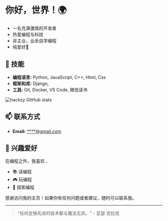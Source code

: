 # 你好，世界！🌍

- 一名充满激情的开发者
- 热爱编程与科技
- 非主业，业余自学编程
- 纯爱好🚀

## 🔧 技能
- **编程语言:** Python, JavaScript, C++, Html, Css
- **框架和库:** Django, 
- **工具:** Git, Docker, VS Code, 微信读书

![hackzy GitHub stats](https://github-readme-stats.vercel.app/api?username=hackzy&show_icons=true&theme=ambient_gradient)

## 📫 联系方式
- **Email:** [****@gmail.com](mailto:****@gmail.com)

## 🎉 兴趣爱好
在编程之外，我喜欢...
- 📚 读编程
- 🎮 玩编程
- 🌄 探索编程

感谢访问我的主页！如果你有任何问题或者建议，随时可以联系我。

---

> "任何足够先进的技术都与魔法无异。" - 亚瑟·克拉克


